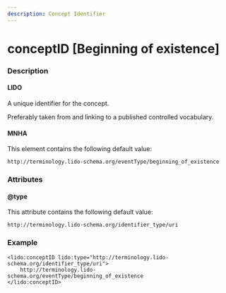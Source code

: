 ```yaml
---
description: Concept Identifier
---
```


# conceptID \[Beginning of existence\]

### Description

#### LIDO

A unique identifier for the concept.

Preferably taken from and linking to a published controlled vocabulary.

#### MNHA

This element contains the following default value:

`http://terminology.lido-schema.org/eventType/beginning_of_existence`

### Attributes

#### @type

This attribute contains the following default value:

`http://terminology.lido-schema.org/identifier_type/uri`

### Example

```markup
<lido:conceptID lido:type="http://terminology.lido-schema.org/identifier_type/uri">
    http://terminology.lido-schema.org/eventType/beginning_of_existence
</lido:conceptID>
```



